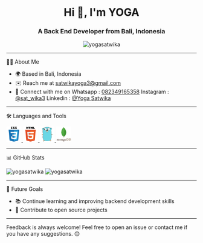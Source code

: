 <h1 align="center">Hi 👋, I'm YOGA</h1>
<h3 align="center">A Back End Developer from Bali, Indonesia</h3>

<p align="center"> 
  <img src="https://komarev.com/ghpvc/?username=yogasatwika&label=Profile%20views&color=0e75b6&style=flat" alt="yogasatwika" /> 
</p>

---

 👨‍💻 About Me

- 🌍 Based in Bali, Indonesia  
- ✉️ Reach me at satwikayoga3@gmail.com  
- 💼 Connect with me on </n>
  Whatsapp   : [082349165358](https://wa.me/082349165358) </n>
  Instagram  : [@sat_wika3](https://instagram.com/sat_wika3) </n>
  Linkedin   : [@Yoga Satwika](https://www.linkedin.com/in/yoga-satwika-606848288/) </n>

---

 🛠️ Languages and Tools

<p align="left"> 
  <a href="https://www.w3schools.com/css/" target="_blank" rel="noreferrer"> 
    <img src="https://raw.githubusercontent.com/devicons/devicon/master/icons/css3/css3-original-wordmark.svg" alt="CSS3" width="40" height="40"/> 
  </a> 
  <a href="https://www.w3.org/html/" target="_blank" rel="noreferrer"> 
    <img src="https://raw.githubusercontent.com/devicons/devicon/master/icons/html5/html5-original-wordmark.svg" alt="HTML5" width="40" height="40"/> 
  </a> 
  <a href="https://golang.org" target="_blank" rel="noreferrer"> 
    <img src="https://raw.githubusercontent.com/devicons/devicon/master/icons/go/go-original.svg" alt="Golang" width="40" height="40"/> 
  </a>
    <a href="https://www.mongodb.com/" target="_blank" rel="noreferrer"> 
    <img src="https://raw.githubusercontent.com/devicons/devicon/master/icons/mongodb/mongodb-original-wordmark.svg" alt="MongoDB" width="40" height="40"/> 
  </a>
</p>

---

 📊 GitHub Stats

<p align="left">
  <img src="https://github-readme-stats.vercel.app/api?username=yogasatwika&show_icons=true&theme=tokyonight" alt="yogasatwika" />
  <img src="https://github-readme-stats.vercel.app/api/top-langs/?username=yogasatwika&layout=compact&theme=tokyonight" alt="yogasatwika" />
</p>

---

 🌱 Future Goals

- 📚 Continue learning and improving backend development skills  
- 🚀 Contribute to open source projects  

---

Feedback is always welcome! Feel free to open an issue or contact me if you have any suggestions. 😊  
